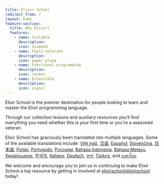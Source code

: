 ```yaml
---
title: Elixir School
redirect_from: /
layout: home
feature-section:
  title: Why Elixir?
  features:
    - name: Scalable
      description:
      icon: diamond
    - name: Fault-tolerant
      description:
      icon: paper-plane
    - name: Functional programming
      description:
      icon: rocket
    - name: Extensible
      description:
      icon: signal
---
```


Elixir School is the premier destination for people looking to learn and master the Elixir programming language.

Through our collection lessons and auxiliary resources you'll find everything you need whether this is your first time or you're a seasoned veteran.

Elixir School has graciously been translated into multiple languages.  Some of the available translations include: [Việt ngữ][vi], [汉语][cn], [Español][es], [Slovenčina][sk], [日本語][ja], [Polski][pl], [Português][pt], [Русском][ru], [Bahasa Indonesia][id], [Bahasa Melayu][ms], [Українською][uk], [한국어][ko], [Italiano][it], [Deutsch][de], [বাংলা][bn], [Türkçe][tr], and [ภาษาไทย][th].

We welcome and encourage you to join us in continuing to make Elixir School a top resource by getting in involved at [elixirschool/elixirschool](https://github.com/elixirschool/elixirschool) today!

  [cn]: /cn/
  [es]: /es/
  [it]: /it/
  [ja]: /ja/
  [ko]: /ko/
  [pl]: /pl/
  [pt]: /pt/
  [ru]: /ru/
  [sk]: /sk/
  [vi]: /vi/
  [id]: /id/
  [ms]: /ms/
  [uk]: /uk/
  [de]: /de/
  [bn]: /bn/
  [tr]: /tr/
  [th]: /th/


